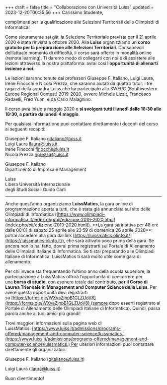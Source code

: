+++
draft = false
title = "Collaborazione con Università Luiss"
updated = 2023-12-20T00:35:56
+++
Carissimo Studente,

complimenti per la qualificazione alle Selezioni Territoriali delle Olimpiadi di Informatica!

Come sicuramente sai già, la Selezione Territoriale prevista per il 21 aprile 2020 è stata rinviata a ottobre 2020. Alla **Luiss** organizziamo un **corso gratuito per la preparazione alle Selezioni Territoriali**. Consapevoli dell’attuale momento di difficoltà, il corso sarà offerto in modalità online (remote learning). Ti daremo modo di collegarti con noi e di assistere alle lezioni attraverso la nostra piattaforma: avrai così l’**opportunità di allenarti insieme a noi**.

Le lezioni saranno tenute dai professori Giuseppe F. Italiano, Luigi Laura, Irene Finocchi e Nicola Prezza, che saranno aiutati da quattro tutor: i tre ragazzi della squadra Luiss che ha partecipato allo SWERC (Southwestern Europe Regional Contest) 2019-2020, ovvero Michele Lizzit, Francesco Radaelli, Fred Yuan, e da Carlo Malagnino.

Il corso avrà inizio a maggio 2020 e **si svolgerà tutti i lunedì dalle 16:30 alle 18:30, a partire da lunedì 4 maggio**.

Per qualsiasi informazione puoi contattare direttamente i docenti del corso ai seguenti recapiti:

Giuseppe F. Italiano [gitaliano@luiss.it](mailto:gitaliano@luiss.it)<br/>Luigi Laura [llaura@luiss.it](mailto:llaura@luiss.it)<br/>Irene Finocchi [finocchi@luiss.it](mailto:finocchi@luiss.it)<br/>Nicola Prezza [nprezza@luiss.it](mailto:nprezza@luiss.it)


Giuseppe F. Italiano<br/>Dipartimento di Impresa e Management

Luiss<br/>Libera Università Internazionale<br/>degli Studi Sociali Guido Carli

---

Anche quest’anno organizziamo **LuissMatics**, la gara online di programmazione aperta a tutti, che è stata già annunciata sul sito delle Olimpiadi di Informatica ([https://www.olimpiadi-informatica.it/index.php/oii/edizione-2019-2020.html](index.php/oii/edizione-2019-2020.html)). **La gara sarà attiva per 48 ore dalle 00:01 di sabato 25 aprile alle 23:59 di domenica 26 aprile 2020**: potrai accedere alla gara dal link [https://luissmatics.olinfo.it/](https://luissmatics.olinfo.it/), che sarà attivato poco prima della gara. Se ancora non lo hai fatto, dovrai prima registrarti sul Portale di Allenamento delle Olimpiadi Italiane di Informatica. Se ti stai preparando alle Olimpiadi Italiane di Informatica, LuissMatics ti sarà molto utile come gara di allenamento.

Per chi invece sta frequentando l’ultimo anno della scuola superiore, la partecipazione a LuissMatics offrirà l’opportunità di concorrere per una **borsa di studio**, con esonero totale dal contributo, **per il Corso di Laurea Triennale in Management and Computer Science della Luiss**. Per avere questa opportunità devi registrarti su [https://forms.gle/WXvaZjnpB1GLZUoV8](https://forms.gle/WXvaZjnpB1GLZUoV8) (sempre dopo esserti registrato al Portale di Allenamento delle Olimpiadi Italiane di Informatica). Quindi, passa parola anche ai tuoi amici più grandi!

Trovi maggiori informazioni sulla pagina web di LuissMatics: [https://www.luiss.it/admissions/programs-offered/management-and-computer-science/luissmatics.](https://www.luiss.it/admissions/programs-offered/management-and-computer-science/luissmatics.) Per ulteriori informazioni puoi contattare direttamente gli organizzatori:

Giuseppe F. Italiano ([gitaliano@luiss.it](mailto:gitaliano@luiss.it))

Luigi Laura ([llaura@luiss.it](mailto:llaura@luiss.it))

Buon divertimento!
